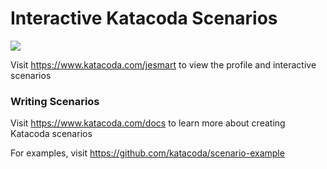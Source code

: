 # Interactive Katacoda Scenarios

[![](http://shields.katacoda.com/katacoda/jesmart/count.svg)](https://www.katacoda.com/jesmart "Get your profile on Katacoda.com")

Visit https://www.katacoda.com/jesmart to view the profile and interactive scenarios

### Writing Scenarios
Visit https://www.katacoda.com/docs to learn more about creating Katacoda scenarios

For examples, visit https://github.com/katacoda/scenario-example
